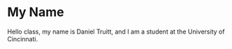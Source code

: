# My Name
Hello class, my name is Daniel Truitt, and I am a student at the University of Cincinnati.